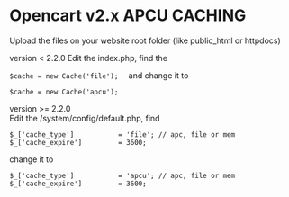 # Opencart v2.x APCU CACHING  
Upload the files on your website root folder (like public_html or httpdocs)  

version < 2.2.0 
Edit the index.php, find the  

`
$cache = new Cache('file');  
`
and change it to  

`
$cache = new Cache('apcu');  
`

version >= 2.2.0  <br/>
Edit the /system/config/default.php, find  <br/>

`
$_['cache_type']           = 'file'; // apc, file or mem  
$_['cache_expire']         = 3600;
`

change it to  

`
$_['cache_type']           = 'apcu'; // apc, file or mem  
$_['cache_expire']         = 3600;
`
